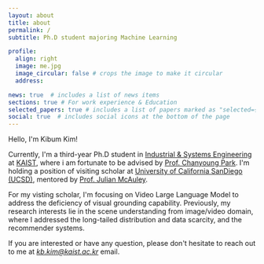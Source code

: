 ```yaml
---
layout: about
title: about
permalink: /
subtitle: Ph.D student majoring Machine Learning

profile:
  align: right
  image: me.jpg
  image_circular: false # crops the image to make it circular
  address:

news: true  # includes a list of news items
sections: true # For work experience & Education
selected_papers: true # includes a list of papers marked as "selected={true}"
social: true  # includes social icons at the bottom of the page
---
```


Hello, I'm Kibum Kim!  

Currently, I'm a third-year Ph.D student in [Industrial & Systems Engineering](https://statistics.kaist.ac.kr/) at [KAIST](https://www.kaist.ac.kr/kr/), where i am fortunate to be advised by [Prof. Chanyoung Park](https://dsail.kaist.ac.kr/professor/). I'm holding a position of visiting scholar at [University of California SanDiego (UCSD)](https://ucsd.edu/), mentored by [Prof. Julian McAuley](https://cseweb.ucsd.edu/~jmcauley/).

For my visting scholar, I'm focusing on Video Large Language Model to address the deficiency of visual grounding capability. Previously, my research interests lie in the scene understanding from image/video domain, where I addressed the long-tailed distribution and data scarcity, and the recommender systems.



If you are interested or have any question, please don't hesitate to reach out to me at *kb.kim@kaist.ac.kr* email.